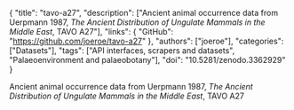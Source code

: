 {
  "title": "tavo-a27",
  "description": ["Ancient animal occurrence data from Uerpmann 1987, *The Ancient Distribution of Ungulate Mammals in the Middle East*, TAVO A27"],
  "links": {
    "GitHub": "https://github.com/joeroe/tavo-a27"
  },
  "authors": ["joeroe"],
  "categories": ["Datasets"],
  "tags": ["API interfaces, scrapers and datasets", "Palaeoenvironment and palaeobotany"],
  "doi": "10.5281/zenodo.3362929"
}

<!-- Generated by csv2md.R – do not edit by hand -->

Ancient animal occurrence data from Uerpmann 1987, *The Ancient Distribution of Ungulate Mammals in the Middle East*, TAVO A27